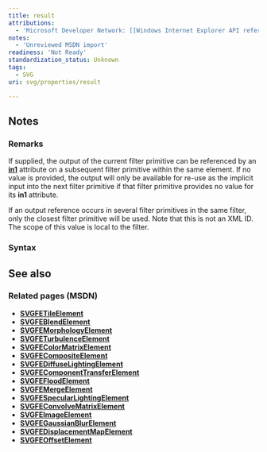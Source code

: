 ```yaml
---
title: result
attributions:
  - 'Microsoft Developer Network: [[Windows Internet Explorer API reference](http://msdn.microsoft.com/en-us/library/ie/hh828809%28v=vs.85%29.aspx) Article]'
notes:
  - 'Unreviewed MSDN import'
readiness: 'Not Ready'
standardization_status: Unknown
tags:
  - SVG
uri: svg/properties/result

---
```

## Notes

### Remarks

If supplied, the output of the current filter primitive can be referenced by an [**in1**](/svg/properties/in1) attribute on a subsequent filter primitive within the same element. If no value is provided, the output will only be available for re-use as the implicit input into the next filter primitive if that filter primitive provides no value for its **in1** attribute.

If an output reference occurs in several filter primitives in the same filter, only the closest filter primitive will be used. Note that this is not an XML ID. The scope of this value is local to the filter.

### Syntax

## See also

### Related pages (MSDN)

-   [**SVGFETileElement**](/svg/elements/feTile)
-   [**SVGFEBlendElement**](/svg/elements/feBlend)
-   [**SVGFEMorphologyElement**](/svg/elements/feMorphology)
-   [**SVGFETurbulenceElement**](/svg/elements/feTurbulence)
-   [**SVGFEColorMatrixElement**](/svg/elements/feColorMatrix)
-   [**SVGFECompositeElement**](/svg/elements/feComposite)
-   [**SVGFEDiffuseLightingElement**](/svg/elements/feDiffuseLighting)
-   [**SVGFEComponentTransferElement**](/svg/elements/feComponentTransfer)
-   [**SVGFEFloodElement**](/svg/elements/feFlood)
-   [**SVGFEMergeElement**](/svg/elements/feMerge)
-   [**SVGFESpecularLightingElement**](/svg/elements/feSpecularLighting)
-   [**SVGFEConvolveMatrixElement**](/svg/elements/feConvolveMatrix)
-   [**SVGFEImageElement**](/svg/elements/feImage)
-   [**SVGFEGaussianBlurElement**](/svg/elements/feGaussianBlur)
-   [**SVGFEDisplacementMapElement**](/svg/elements/feDisplacementMap)
-   [**SVGFEOffsetElement**](/svg/elements/feOffset)
